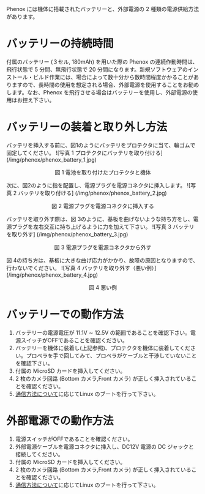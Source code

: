 Phenox には機体に搭載されたバッテリーと、外部電源の 2 種類の電源供給方法があります。

# バッテリーの持続時間
付属のバッテリー (３セル, 180mAh) を用いた際の Phenox の連続作動時間は、飛行状態で 5 分間、無飛行状態で 20 分間になります。新規ソフトウェアのインストール・ビルド作業には、場合によって数十分から数時間程度かかることがありますので、長時間の使用を想定される場合、外部電源を使用することをお勧めします。なお、Phenox を飛行させる場合はバッテリーを使用し、外部電源の使用はお控え下さい。

# バッテリーの装着と取り外し方法
バッテリを挿入する前に、図1のようにバッテリをプロテクタに当て、輪ゴムで固定してください。
![写真 1 プロテクタにバッテリを取り付ける] (/img/phenox/phenox_battery_1.jpg)
<div align="center">図 1 電池を取り付けたプロテクタと機体 </div>

次に、図2のように指を配置し、電源プラグを電源コネクタに挿入します。
![写真 2 バッテリを取り付ける] (/img/phenox/phenox_battery_2.jpg)
<div align="center">図 2 電源プラグを電源コネクタに挿入する </div>

バッテリを取り外す際は、図 3のように、基板を曲げないような持ち方をし、電源プラグを左右交互に持ち上げるように力を加えて下さい。
![写真 3 バッテリを取り外す] (/img/phenox/phenox_battery_3.jpg)
<div align="center">図 3 電源プラグを電源コネクタから外す </div>

図 4の持ち方は、基板に大きな曲げ応力がかかり、故障の原因となりますので、行わないでください。
![写真 4 バッテリを取り外す（悪い例）] (/img/phenox/phenox_battery_4.jpg)
<div align="center">図 4 悪い例 </div>


# バッテリーでの動作方法
1. バッテリーの電源電圧が 11.1V ∼ 12.5V の範囲であることを確認下さい。電源スイッチがOFFであることを確認ください。
2. バッテリーを機体に装着し(上記参照)、プロテクタを機体に装着してください。プロペラを手で回してみて、プロペラがケーブルと干渉していないことを確認下さい。
3. 付属の MicroSD カードを挿入してください。
4. 2 枚のカメラ回路 (Bottom カメラ,Front カメラ) が正しく挿入されていることを確認ください。
5. [通信方法について](com.md)に応じてLinux のブートを行って下さい。

# 外部電源での動作方法
1. 電源スイッチがOFFであることを確認ください。
2. 外部電源ケーブルを電源コネクタに挿入し、DC12V 電源の DC ジャックと接続してください。
3. 付属の MicroSD カードを挿入してください。
4. 2 枚のカメラ回路 (Bottom カメラ,Front カメラ) が正しく挿入されていることを確認ください。
5. [通信方法について](com.md)に応じてLinux のブートを行って下さい。

